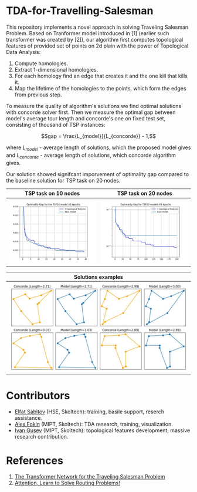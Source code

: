 # TDA-for-Travelling-Salesman
This repository implements a novel approach in solving Traveling Salesman Problem. Based on Tranformer model introduced in [1] (earlier such transformer was created by [2]), our algorithm first computes topological features of provided set of points on 2d plain with the power of Topological Data Analysis: 
1. Compute homologies.
2. Extract 1-dimensional homologies.
3. For each homology find an edge that creates it and the one kill that kills it.
4. Map the lifetime of the homologies to the points, which form the edges from previous step.

To measure the quality of algorithm's solutions we find optimal solutions with concorde solver first. Then we measure the optimal gap between model's average tour length and concorde's one on fixed test set, consisting of thousand of TSP instances:

$$gap = \frac{L_{model}}{L_{concorde}} - 1,$$

where $L_{model}$ - average length of solutions, which the proposed model gives and $L_{concorde}$ - average length of solutions, which concorde algorithm gives.

Our solution showed signifcant imporvement of optimality gap compared to the baseline solution for TSP task on 20 nodes.

TSP task on 10 nodes       |  TSP task on 20 nodes
:-------------------------:|:-------------------------:
![](./images/gap_10.jpg)   |  ![](./images/gap_20.jpg)


Solutions examples         |
:-------------------------:|
![](./images/paths.jpg)    |


# Contributors
- [Elfat Sabitov](https://github.com/MarioAuditore) (HSE, Skoltech): training, basile support, reserch assistance.
- [Alex Fokin](https://github.com/Alex2034) (MIPT, Skoltech): TDA research, training, visualization. 
- [Ivan Gusev](https://github.com/LilVan) (MIPT, Skoltech): topological features development, massive research contribution.

# References
1. [The Transformer Network for the Traveling Salesman Problem](https://arxiv.org/abs/2103.03012)
2. [Attention, Learn to Solve Routing Problems!](https://arxiv.org/abs/1803.08475)
